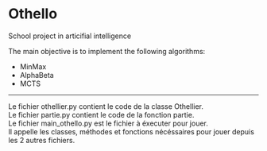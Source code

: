 # Othello

School project in articifial intelligence 

The main objective is to implement the following algorithms: 
- MinMax 
- AlphaBeta 
- MCTS 

-------------------------------------------------------------------------------------------------------------------------------------------

Le fichier othellier.py contient le code de la classe Othellier.  
Le fichier partie.py contient le code de la fonction partie.  
Le fichier main_othello.py est le fichier à éxecuter pour jouer.  
Il appelle les classes, méthodes et fonctions nécéssaires pour jouer depuis les 2 autres fichiers. 
